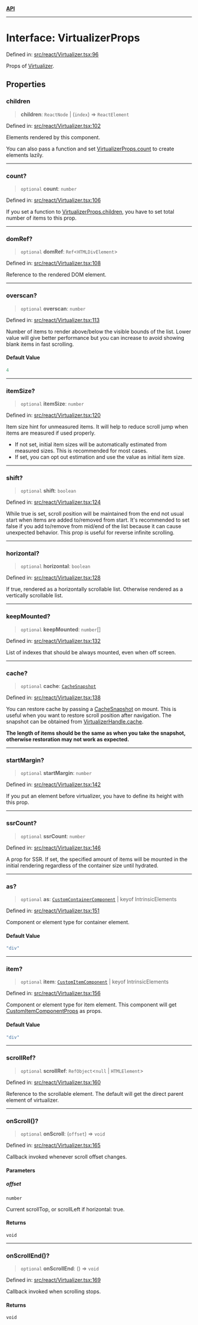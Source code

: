 [**API**](../../API.md)

***

# Interface: VirtualizerProps

Defined in: [src/react/Virtualizer.tsx:96](https://github.com/inokawa/virtua/blob/2f1902a6d3da191a1cd257294f2790aa0b06a4d9/src/react/Virtualizer.tsx#L96)

Props of [Virtualizer](../variables/Virtualizer.md).

## Properties

### children

> **children**: `ReactNode` \| (`index`) => `ReactElement`

Defined in: [src/react/Virtualizer.tsx:102](https://github.com/inokawa/virtua/blob/2f1902a6d3da191a1cd257294f2790aa0b06a4d9/src/react/Virtualizer.tsx#L102)

Elements rendered by this component.

You can also pass a function and set [VirtualizerProps.count](#count) to create elements lazily.

***

### count?

> `optional` **count**: `number`

Defined in: [src/react/Virtualizer.tsx:106](https://github.com/inokawa/virtua/blob/2f1902a6d3da191a1cd257294f2790aa0b06a4d9/src/react/Virtualizer.tsx#L106)

If you set a function to [VirtualizerProps.children](#children), you have to set total number of items to this prop.

***

### domRef?

> `optional` **domRef**: `Ref`\<`HTMLDivElement`\>

Defined in: [src/react/Virtualizer.tsx:108](https://github.com/inokawa/virtua/blob/2f1902a6d3da191a1cd257294f2790aa0b06a4d9/src/react/Virtualizer.tsx#L108)

Reference to the rendered DOM element.

***

### overscan?

> `optional` **overscan**: `number`

Defined in: [src/react/Virtualizer.tsx:113](https://github.com/inokawa/virtua/blob/2f1902a6d3da191a1cd257294f2790aa0b06a4d9/src/react/Virtualizer.tsx#L113)

Number of items to render above/below the visible bounds of the list. Lower value will give better performance but you can increase to avoid showing blank items in fast scrolling.

#### Default Value

```ts
4
```

***

### itemSize?

> `optional` **itemSize**: `number`

Defined in: [src/react/Virtualizer.tsx:120](https://github.com/inokawa/virtua/blob/2f1902a6d3da191a1cd257294f2790aa0b06a4d9/src/react/Virtualizer.tsx#L120)

Item size hint for unmeasured items. It will help to reduce scroll jump when items are measured if used properly.

- If not set, initial item sizes will be automatically estimated from measured sizes. This is recommended for most cases.
- If set, you can opt out estimation and use the value as initial item size.

***

### shift?

> `optional` **shift**: `boolean`

Defined in: [src/react/Virtualizer.tsx:124](https://github.com/inokawa/virtua/blob/2f1902a6d3da191a1cd257294f2790aa0b06a4d9/src/react/Virtualizer.tsx#L124)

While true is set, scroll position will be maintained from the end not usual start when items are added to/removed from start. It's recommended to set false if you add to/remove from mid/end of the list because it can cause unexpected behavior. This prop is useful for reverse infinite scrolling.

***

### horizontal?

> `optional` **horizontal**: `boolean`

Defined in: [src/react/Virtualizer.tsx:128](https://github.com/inokawa/virtua/blob/2f1902a6d3da191a1cd257294f2790aa0b06a4d9/src/react/Virtualizer.tsx#L128)

If true, rendered as a horizontally scrollable list. Otherwise rendered as a vertically scrollable list.

***

### keepMounted?

> `optional` **keepMounted**: `number`[]

Defined in: [src/react/Virtualizer.tsx:132](https://github.com/inokawa/virtua/blob/2f1902a6d3da191a1cd257294f2790aa0b06a4d9/src/react/Virtualizer.tsx#L132)

List of indexes that should be always mounted, even when off screen.

***

### cache?

> `optional` **cache**: [`CacheSnapshot`](CacheSnapshot.md)

Defined in: [src/react/Virtualizer.tsx:138](https://github.com/inokawa/virtua/blob/2f1902a6d3da191a1cd257294f2790aa0b06a4d9/src/react/Virtualizer.tsx#L138)

You can restore cache by passing a [CacheSnapshot](CacheSnapshot.md) on mount. This is useful when you want to restore scroll position after navigation. The snapshot can be obtained from [VirtualizerHandle.cache](VListHandle.md#cache).

**The length of items should be the same as when you take the snapshot, otherwise restoration may not work as expected.**

***

### startMargin?

> `optional` **startMargin**: `number`

Defined in: [src/react/Virtualizer.tsx:142](https://github.com/inokawa/virtua/blob/2f1902a6d3da191a1cd257294f2790aa0b06a4d9/src/react/Virtualizer.tsx#L142)

If you put an element before virtualizer, you have to define its height with this prop.

***

### ssrCount?

> `optional` **ssrCount**: `number`

Defined in: [src/react/Virtualizer.tsx:146](https://github.com/inokawa/virtua/blob/2f1902a6d3da191a1cd257294f2790aa0b06a4d9/src/react/Virtualizer.tsx#L146)

A prop for SSR. If set, the specified amount of items will be mounted in the initial rendering regardless of the container size until hydrated.

***

### as?

> `optional` **as**: [`CustomContainerComponent`](../type-aliases/CustomContainerComponent.md) \| keyof IntrinsicElements

Defined in: [src/react/Virtualizer.tsx:151](https://github.com/inokawa/virtua/blob/2f1902a6d3da191a1cd257294f2790aa0b06a4d9/src/react/Virtualizer.tsx#L151)

Component or element type for container element.

#### Default Value

```ts
"div"
```

***

### item?

> `optional` **item**: [`CustomItemComponent`](../type-aliases/CustomItemComponent.md) \| keyof IntrinsicElements

Defined in: [src/react/Virtualizer.tsx:156](https://github.com/inokawa/virtua/blob/2f1902a6d3da191a1cd257294f2790aa0b06a4d9/src/react/Virtualizer.tsx#L156)

Component or element type for item element. This component will get [CustomItemComponentProps](CustomItemComponentProps.md) as props.

#### Default Value

```ts
"div"
```

***

### scrollRef?

> `optional` **scrollRef**: `RefObject`\<`null` \| `HTMLElement`\>

Defined in: [src/react/Virtualizer.tsx:160](https://github.com/inokawa/virtua/blob/2f1902a6d3da191a1cd257294f2790aa0b06a4d9/src/react/Virtualizer.tsx#L160)

Reference to the scrollable element. The default will get the direct parent element of virtualizer.

***

### onScroll()?

> `optional` **onScroll**: (`offset`) => `void`

Defined in: [src/react/Virtualizer.tsx:165](https://github.com/inokawa/virtua/blob/2f1902a6d3da191a1cd257294f2790aa0b06a4d9/src/react/Virtualizer.tsx#L165)

Callback invoked whenever scroll offset changes.

#### Parameters

##### offset

`number`

Current scrollTop, or scrollLeft if horizontal: true.

#### Returns

`void`

***

### onScrollEnd()?

> `optional` **onScrollEnd**: () => `void`

Defined in: [src/react/Virtualizer.tsx:169](https://github.com/inokawa/virtua/blob/2f1902a6d3da191a1cd257294f2790aa0b06a4d9/src/react/Virtualizer.tsx#L169)

Callback invoked when scrolling stops.

#### Returns

`void`
